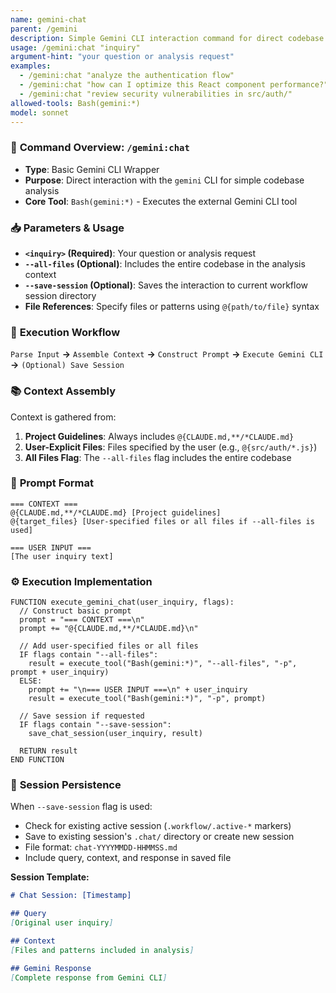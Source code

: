 ```yaml
---
name: gemini-chat
parent: /gemini
description: Simple Gemini CLI interaction command for direct codebase analysis
usage: /gemini:chat "inquiry"
argument-hint: "your question or analysis request"
examples:
  - /gemini:chat "analyze the authentication flow"
  - /gemini:chat "how can I optimize this React component performance?"
  - /gemini:chat "review security vulnerabilities in src/auth/"
allowed-tools: Bash(gemini:*)
model: sonnet
---
```


### 🚀 **Command Overview: `/gemini:chat`**

-   **Type**: Basic Gemini CLI Wrapper
-   **Purpose**: Direct interaction with the `gemini` CLI for simple codebase analysis
-   **Core Tool**: `Bash(gemini:*)` - Executes the external Gemini CLI tool

### 📥 **Parameters & Usage**

-   **`<inquiry>` (Required)**: Your question or analysis request
-   **`--all-files` (Optional)**: Includes the entire codebase in the analysis context
-   **`--save-session` (Optional)**: Saves the interaction to current workflow session directory
-   **File References**: Specify files or patterns using `@{path/to/file}` syntax

### 🔄 **Execution Workflow**

`Parse Input` **->** `Assemble Context` **->** `Construct Prompt` **->** `Execute Gemini CLI` **->** `(Optional) Save Session`

### 📚 **Context Assembly**

Context is gathered from:
1. **Project Guidelines**: Always includes `@{CLAUDE.md,**/*CLAUDE.md}`
2. **User-Explicit Files**: Files specified by the user (e.g., `@{src/auth/*.js}`)
3. **All Files Flag**: The `--all-files` flag includes the entire codebase

### 📝 **Prompt Format**

```
=== CONTEXT ===
@{CLAUDE.md,**/*CLAUDE.md} [Project guidelines]
@{target_files} [User-specified files or all files if --all-files is used]

=== USER INPUT ===
[The user inquiry text]
```

### ⚙️ **Execution Implementation**

```pseudo
FUNCTION execute_gemini_chat(user_inquiry, flags):
  // Construct basic prompt
  prompt = "=== CONTEXT ===\n"
  prompt += "@{CLAUDE.md,**/*CLAUDE.md}\n"
  
  // Add user-specified files or all files
  IF flags contain "--all-files":
    result = execute_tool("Bash(gemini:*)", "--all-files", "-p", prompt + user_inquiry)
  ELSE:
    prompt += "\n=== USER INPUT ===\n" + user_inquiry
    result = execute_tool("Bash(gemini:*)", "-p", prompt)
  
  // Save session if requested
  IF flags contain "--save-session":
    save_chat_session(user_inquiry, result)
  
  RETURN result
END FUNCTION
```

### 💾 **Session Persistence**

When `--save-session` flag is used:
-   Check for existing active session (`.workflow/.active-*` markers)
-   Save to existing session's `.chat/` directory or create new session
-   File format: `chat-YYYYMMDD-HHMMSS.md`
-   Include query, context, and response in saved file

**Session Template:**
```markdown
# Chat Session: [Timestamp]

## Query
[Original user inquiry]

## Context
[Files and patterns included in analysis]

## Gemini Response
[Complete response from Gemini CLI]
```